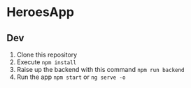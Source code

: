 # HeroesApp

## Dev

1. Clone this repository
2. Execute `npm install`
3. Raise up the backend with this command `npm run backend`
4. Run the app `npm start` or `ng serve -o`
